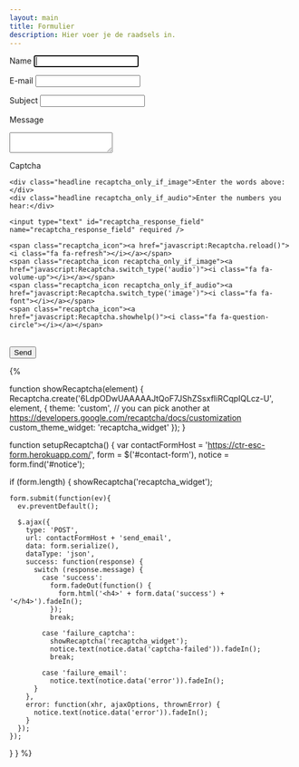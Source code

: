 ```yaml
---
layout: main
title: Formulier
description: Hier voer je de raadsels in.
---
```


<form id="contact-form" class="contact-form" method="post" data-success="Message successfully sent!">

  <label for="name">Name</label>
  <input id="name" type="text" name="name" class="field" required autofocus /><br/>

  <label for="email">E-mail</label>
  <input id="email" type="email" name="email" class="field" required /><br/>

  <label for="subject">Subject</label>
  <input id="subject" type="text" name="subject" class="field" required /><br/>

  <label for="message">Message</label>
  <textarea id="message" name="message" required ></textarea><br/>

  <label for="recaptcha_response_field">Captcha</label>
  <div id="recaptcha_widget" class="recaptcha">
    <div class="image">
      <div id="recaptcha_image"></div>
    </div>

    <div class="headline recaptcha_only_if_image">Enter the words above:</div>
    <div class="headline recaptcha_only_if_audio">Enter the numbers you hear:</div>

    <input type="text" id="recaptcha_response_field" name="recaptcha_response_field" required />

    <span class="recaptcha_icon"><a href="javascript:Recaptcha.reload()"><i class="fa fa-refresh"></i></a></span>
    <span class="recaptcha_icon recaptcha_only_if_image"><a href="javascript:Recaptcha.switch_type('audio')"><i class="fa fa-volume-up"></i></a></span>
    <span class="recaptcha_icon recaptcha_only_if_audio"><a href="javascript:Recaptcha.switch_type('image')"><i class="fa fa-font"></i></a></span>
    <span class="recaptcha_icon"><a href="javascript:Recaptcha.showhelp()"><i class="fa fa-question-circle"></i></a></span>
  </div><br/>
  <div id="notice" class="notice" data-captcha-failed="Incorrect captcha!" data-error="There was an error sending the message, please try again."></div>
  <button type="submit">Send</button>
</form>

<script type="text/javascript" src="http://www.google.com/recaptcha/api/js/recaptcha_ajax.js"></script>

{% 

function showRecaptcha(element) {
  Recaptcha.create('6LdpODwUAAAAAJtQoF7JShZSsxfIiRCqpIQLcz-U', element, {
    theme: 'custom', // you can pick another at https://developers.google.com/recaptcha/docs/customization
    custom_theme_widget: 'recaptcha_widget'
  });
}

function setupRecaptcha() {
  var contactFormHost = 'https://ctr-esc-form.herokuapp.com/',
      form = $('#contact-form'),
      notice = form.find('#notice');

  if (form.length) {
    showRecaptcha('recaptcha_widget');

    form.submit(function(ev){
      ev.preventDefault();

      $.ajax({
        type: 'POST',
        url: contactFormHost + 'send_email',
        data: form.serialize(),
        dataType: 'json',
        success: function(response) {
          switch (response.message) {
            case 'success':
              form.fadeOut(function() {
                form.html('<h4>' + form.data('success') + '</h4>').fadeIn();
              });
              break;

            case 'failure_captcha':
              showRecaptcha('recaptcha_widget');
              notice.text(notice.data('captcha-failed')).fadeIn();
              break;

            case 'failure_email':
              notice.text(notice.data('error')).fadeIn();
          }
        },
        error: function(xhr, ajaxOptions, thrownError) {
          notice.text(notice.data('error')).fadeIn();
        }
      });
    });
  }
}
%}
